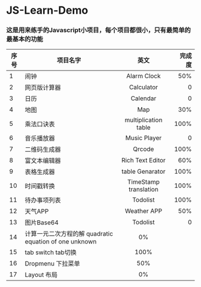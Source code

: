 # JS-Learn-Demo

### 这是用来练手的Javascript小项目，每个项目都很小，只有最简单的最基本的功能

| 序号 | 项目名字 | 英文 | 完成度 | 
| - | - | :-: | -: | 
| 1 | 闹钟 | Alarm Clock | 50% | 
| 2 | 网页版计算器 | Calculator | 0 |
| 3 | 日历 | Calendar |0 |
| 4 | 地图 | Map | 30% |
| 5 | 乘法口诀表 | multiplication table | 100% |
| 6 | 音乐播放器 | Music Player | 0 |
| 7 | 二维码生成器 | Qrcode | 100% |
| 8 | 富文本编辑器 | Rich Text Editor| 60% | 
| 9 | 表格生成器 | table Genarator | 100% |
| 10 | 时间戳转换 | TimeStamp translation | 100% |
| 11 | 待办事项列表 | Todolist | 100% |
| 12 | 天气APP | Weather APP | 50% |
| 13 | 图片Base64 | Todolist | 0 |
| 14 | 计算一元二次方程的解 quadratic equation of one unknown | 0% |
| 15 | tab switch tab切换| 100% |
| 16 | Dropmenu 下拉菜单 | 50% |
| 17 | Layout 布局 | 0% |